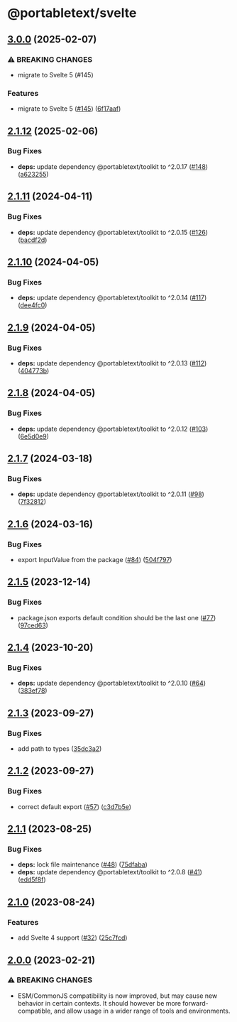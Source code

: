 # @portabletext/svelte

## [3.0.0](https://github.com/portabletext/svelte-portabletext/compare/v2.1.12...v3.0.0) (2025-02-07)

### ⚠ BREAKING CHANGES

- migrate to Svelte 5 (#145)

### Features

- migrate to Svelte 5 ([#145](https://github.com/portabletext/svelte-portabletext/issues/145)) ([6f17aaf](https://github.com/portabletext/svelte-portabletext/commit/6f17aaf46b1a2e82fb62c3cc4888394b370bef3b))

## [2.1.12](https://github.com/portabletext/svelte-portabletext/compare/v2.1.11...v2.1.12) (2025-02-06)

### Bug Fixes

- **deps:** update dependency @portabletext/toolkit to ^2.0.17 ([#148](https://github.com/portabletext/svelte-portabletext/issues/148)) ([a623255](https://github.com/portabletext/svelte-portabletext/commit/a62325512bc67b9e5ab5e4a9ed58f6202e78e339))

## [2.1.11](https://github.com/portabletext/svelte-portabletext/compare/v2.1.10...v2.1.11) (2024-04-11)

### Bug Fixes

- **deps:** update dependency @portabletext/toolkit to ^2.0.15 ([#126](https://github.com/portabletext/svelte-portabletext/issues/126)) ([bacdf2d](https://github.com/portabletext/svelte-portabletext/commit/bacdf2d237b4968b63a5802650fc146619e191af))

## [2.1.10](https://github.com/portabletext/svelte-portabletext/compare/v2.1.9...v2.1.10) (2024-04-05)

### Bug Fixes

- **deps:** update dependency @portabletext/toolkit to ^2.0.14 ([#117](https://github.com/portabletext/svelte-portabletext/issues/117)) ([dee4fc0](https://github.com/portabletext/svelte-portabletext/commit/dee4fc033b66706153186946bed3a3cb9dd8a491))

## [2.1.9](https://github.com/portabletext/svelte-portabletext/compare/v2.1.8...v2.1.9) (2024-04-05)

### Bug Fixes

- **deps:** update dependency @portabletext/toolkit to ^2.0.13 ([#112](https://github.com/portabletext/svelte-portabletext/issues/112)) ([404773b](https://github.com/portabletext/svelte-portabletext/commit/404773b86c74e7ae3bd31247e2fdc34e93571559))

## [2.1.8](https://github.com/portabletext/svelte-portabletext/compare/v2.1.7...v2.1.8) (2024-04-05)

### Bug Fixes

- **deps:** update dependency @portabletext/toolkit to ^2.0.12 ([#103](https://github.com/portabletext/svelte-portabletext/issues/103)) ([6e5d0e9](https://github.com/portabletext/svelte-portabletext/commit/6e5d0e911644b6283904aa654ddf22602c87f704))

## [2.1.7](https://github.com/portabletext/svelte-portabletext/compare/v2.1.6...v2.1.7) (2024-03-18)

### Bug Fixes

- **deps:** update dependency @portabletext/toolkit to ^2.0.11 ([#98](https://github.com/portabletext/svelte-portabletext/issues/98)) ([7f32812](https://github.com/portabletext/svelte-portabletext/commit/7f328128538fd7cf109c6763aa87c5de46b1243a))

## [2.1.6](https://github.com/portabletext/svelte-portabletext/compare/v2.1.5...v2.1.6) (2024-03-16)

### Bug Fixes

- export InputValue from the package ([#84](https://github.com/portabletext/svelte-portabletext/issues/84)) ([504f797](https://github.com/portabletext/svelte-portabletext/commit/504f797295c1c15c3048da79e18eea213394aead))

## [2.1.5](https://github.com/portabletext/svelte-portabletext/compare/v2.1.4...v2.1.5) (2023-12-14)

### Bug Fixes

- package.json exports default condition should be the last one ([#77](https://github.com/portabletext/svelte-portabletext/issues/77)) ([97ced63](https://github.com/portabletext/svelte-portabletext/commit/97ced6339db7d44bc46742dda2e521a13717b4ba))

## [2.1.4](https://github.com/portabletext/svelte-portabletext/compare/v2.1.3...v2.1.4) (2023-10-20)

### Bug Fixes

- **deps:** update dependency @portabletext/toolkit to ^2.0.10 ([#64](https://github.com/portabletext/svelte-portabletext/issues/64)) ([383ef78](https://github.com/portabletext/svelte-portabletext/commit/383ef78173165f86ecd150299742ade94206d42c))

## [2.1.3](https://github.com/portabletext/svelte-portabletext/compare/v2.1.2...v2.1.3) (2023-09-27)

### Bug Fixes

- add path to types ([35dc3a2](https://github.com/portabletext/svelte-portabletext/commit/35dc3a26e2f73abcf82d72f1e7b04cc59575ff35))

## [2.1.2](https://github.com/portabletext/svelte-portabletext/compare/v2.1.1...v2.1.2) (2023-09-27)

### Bug Fixes

- correct default export ([#57](https://github.com/portabletext/svelte-portabletext/issues/57)) ([c3d7b5e](https://github.com/portabletext/svelte-portabletext/commit/c3d7b5eda53b38d7f6923f0fe7c1f4fbee5063d6))

## [2.1.1](https://github.com/portabletext/svelte-portabletext/compare/v2.1.0...v2.1.1) (2023-08-25)

### Bug Fixes

- **deps:** lock file maintenance ([#48](https://github.com/portabletext/svelte-portabletext/issues/48)) ([75dfaba](https://github.com/portabletext/svelte-portabletext/commit/75dfaba83102949e2e8b5c91e84f75aac17941c1))
- **deps:** update dependency @portabletext/toolkit to ^2.0.8 ([#41](https://github.com/portabletext/svelte-portabletext/issues/41)) ([edd5f8f](https://github.com/portabletext/svelte-portabletext/commit/edd5f8f8ca25e8977009b4e0c9e212b6f4e7c8b9))

## [2.1.0](https://github.com/portabletext/svelte-portabletext/compare/v2.0.0...v2.1.0) (2023-08-24)

### Features

- add Svelte 4 support ([#32](https://github.com/portabletext/svelte-portabletext/issues/32)) ([25c7fcd](https://github.com/portabletext/svelte-portabletext/commit/25c7fcd0e13156115506ec66d0a7a394b3805906))

## [2.0.0](https://github.com/portabletext/to-html/compare/v1.0.1...v2.0.0) (2023-02-21)

### ⚠ BREAKING CHANGES

- ESM/CommonJS compatibility is now improved, but may cause new behavior
  in certain contexts. It should however be more forward-compatible, and allow usage in
  a wider range of tools and environments.
